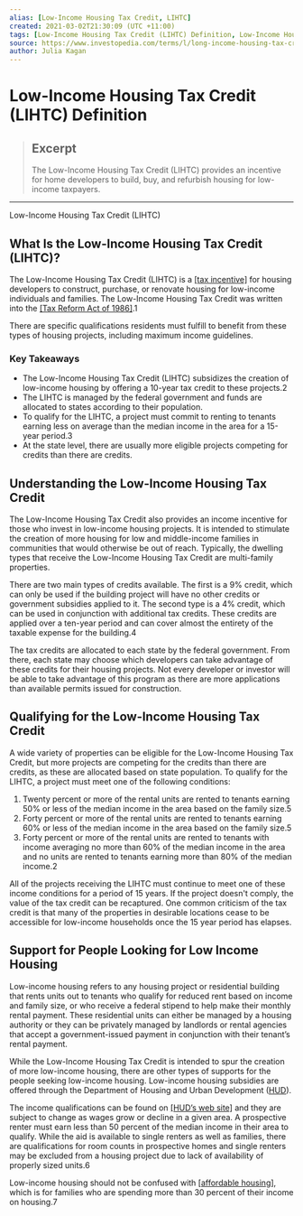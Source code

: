 ```yaml
---
alias: [Low-Income Housing Tax Credit, LIHTC]
created: 2021-03-02T21:30:09 (UTC +11:00)
tags: [Low-Income Housing Tax Credit (LIHTC) Definition, Low-Income Housing Tax Credit (LIHTC)]
source: https://www.investopedia.com/terms/l/long-income-housing-tax-credit.asp
author: Julia Kagan
---
```


# Low-Income Housing Tax Credit (LIHTC) Definition

> ## Excerpt
> The Low-Income Housing Tax Credit (LIHTC) provides an incentive for home developers to build, buy, and refurbish housing for low-income taxpayers.

---

Low-Income Housing Tax Credit (LIHTC)
## What Is the Low-Income Housing Tax Credit (LIHTC)?

The Low-Income Housing Tax Credit (LIHTC) is a [[tax incentive]](https://www.investopedia.com/terms/t/taxcredit.asp) for housing developers to construct, purchase, or renovate housing for low-income individuals and families. The Low-Income Housing Tax Credit was written into the [[Tax Reform Act of 1986]](https://www.investopedia.com/terms/t/taxreformact1986.asp).1

There are specific qualifications residents must fulfill to benefit from these types of housing projects, including maximum income guidelines.

### Key Takeaways

-   The Low-Income Housing Tax Credit (LIHTC) subsidizes the creation of low-income housing by offering a 10-year tax credit to these projects.2
-   The LIHTC is managed by the federal government and funds are allocated to states according to their population.
-   To qualify for the LIHTC, a project must commit to renting to tenants earning less on average than the median income in the area for a 15-year period.3
-   At the state level, there are usually more eligible projects competing for credits than there are credits.

## Understanding the Low-Income Housing Tax Credit

The Low-Income Housing Tax Credit also provides an income incentive for those who invest in low-income housing projects. It is intended to stimulate the creation of more housing for low and middle-income families in communities that would otherwise be out of reach. Typically, the dwelling types that receive the Low-Income Housing Tax Credit are multi-family properties.

There are two main types of credits available. The first is a 9% credit, which can only be used if the building project will have no other credits or government subsidies applied to it. The second type is a 4% credit, which can be used in conjunction with additional tax credits. These credits are applied over a ten-year period and can cover almost the entirety of the taxable expense for the building.4

The tax credits are allocated to each state by the federal government. From there, each state may choose which developers can take advantage of these credits for their housing projects. Not every developer or investor will be able to take advantage of this program as there are more applications than available permits issued for construction.

## Qualifying for the Low-Income Housing Tax Credit

A wide variety of properties can be eligible for the Low-Income Housing Tax Credit, but more projects are competing for the credits than there are credits, as these are allocated based on state population. To qualify for the LIHTC, a project must meet one of the following conditions:

1.  Twenty percent or more of the rental units are rented to tenants earning 50% or less of the median income in the area based on the family size.5
2.  Forty percent or more of the rental units are rented to tenants earning 60% or less of the median income in the area based on the family size.5
3.  Forty percent or more of the rental units are rented to tenants with income averaging no more than 60% of the median income in the area and no units are rented to tenants earning more than 80% of the median income.2

All of the projects receiving the LIHTC must continue to meet one of these income conditions for a period of 15 years. If the project doesn't comply, the value of the tax credit can be recaptured. One common criticism of the tax credit is that many of the properties in desirable locations cease to be accessible for low-income households once the 15 year period has elapses.

## Support for People Looking for Low Income Housing

Low-income housing refers to any housing project or residential building that rents units out to tenants who qualify for reduced rent based on income and family size, or who receive a federal stipend to help make their monthly rental payment. These residential units can either be managed by a housing authority or they can be privately managed by landlords or rental agencies that accept a government-issued payment in conjunction with their tenant’s rental payment.

While the Low-Income Housing Tax Credit is intended to spur the creation of more low-income housing, there are other types of supports for the people seeking low-income housing. Low-income housing subsidies are offered through the Department of Housing and Urban Development ([HUD](https://www.investopedia.com/terms/u/us-department-housing-urban-development-hud.asp)).

The income qualifications can be found on [[HUD’s web site]](https://www.hud.gov/topics/rental_assistance) and they are subject to change as wages grow or decline in a given area. A prospective renter must earn less than 50 percent of the median income in their area to qualify. While the aid is available to single renters as well as families, there are qualifications for room counts in prospective homes and single renters may be excluded from a housing project due to lack of availability of properly sized units.6

Low-income housing should not be confused with [[affordable housing]](https://www.investopedia.com/articles/mortgages-real-estate/10/affordable-housing.asp), which is for families who are spending more than 30 percent of their income on housing.7
